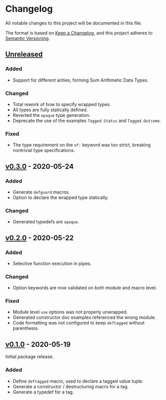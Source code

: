 # Changelog

All notable changes to this project will be documented in this file.

The format is based on [Keep a Changelog](https://keepachangelog.com/en/1.0.0/),
and this project adheres to [Semantic Versioning](https://semver.org/spec/v2.0.0.html).

## [Unreleased]

### Added

- Support for different arities, forming Sum Arithmetic Data Types.

### Changed

- Total rework of how to specify wrapped types.
- All types are fully statically defined.
- Reverted the `opaque` type generation.
- Deprecate the use of the examples `Tagged.Status` and `Tagged.Outcome`.

### Fixed

- The type requirement on the `of:` keyword was too strict, breaking
  nontrivial type specifications.

## [v0.3.0] - 2020-05-24

### Added

- Generate `defguard` macros.
- Option to declare the wrapped type statically.

### Changed

- Generated typedefs are `opaque`.

## [v0.2.0] - 2020-05-22

### Added

- Selective function execution in pipes.

### Changed

- Option keywords are now validated on both module and macro level.

### Fixed

- Module level `use` options was not properly unwrapped.
- Generated constructor doc examples referenced the wrong module.
- Code formatting was not configured to keep `deftagged` without parenthesis.

## [v0.1.0] - 2020-05-19

Initial package release.

### Added

- Define `deftagged` macro, used to declare a tagged value tuple.
- Generate a constructor / destructuring macro for a tag.
- Generate a typedef for a tag.

[Unreleased]: https://github.com/notCalle/elixir-tagged/compare/v0.3.0..HEAD
[v0.3.0]: https://github.com/notCalle/elixir-tagged/releases/tag/v0.3.0
[v0.2.0]: https://github.com/notCalle/elixir-tagged/releases/tag/v0.2.0
[v0.1.0]: https://github.com/notCalle/elixir-tagged/releases/tag/v0.1.0
